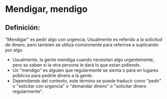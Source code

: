 # Mendigar, mendigo

## Definición: 

"Mendigar" es pedir algo con urgencia.  Usualmente es referido a la solicitud de dinero, pero tambien se utiliza comúnmente para referirse a suplicando por algo.

* Usualmente, la gente mendiga cuando necesitan algo urgentemente, pero so saben si la otra persona le dará lo que estan pidiendo.
* Un "mendigo" es alguien que regularmente se sienta o para en lugares públicos para pedirle dinero a la gente.
* Dependiendo del contexto, este término se puede traducir como "pedir" o "solicitar con urgencia" o "demandar dinero" o "solicitar dinero regularmente".

